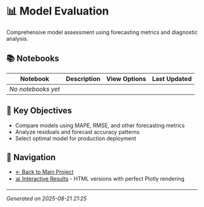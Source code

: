 # 📊 Model Evaluation

Comprehensive model assessment using forecasting metrics and diagnostic analysis.

## 📚 Notebooks

| Notebook | Description | View Options | Last Updated |
|----------|-------------|--------------|--------------|
| *No notebooks yet* | | | |

## 🎯 Key Objectives

- Compare models using MAPE, RMSE, and other forecasting metrics
- Analyze residuals and forecast accuracy patterns
- Select optimal model for production deployment

## 🔗 Navigation

- [← Back to Main Project](../README.md)
- [📊 Interactive Results](../docs/) - HTML versions with perfect Plotly rendering

---
*Generated on 2025-08-21 21:25*